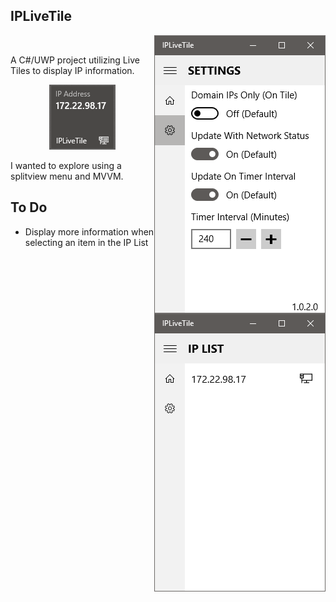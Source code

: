 ## IPLiveTile
<p align="right">
  <img align="right" src="https://github.com/j4c3/IPLiveTile/blob/master/Readme_Resources/IPLiveTile_Settings.png">
    &nbsp; &nbsp;
  <img align="right" src="https://github.com/j4c3/IPLiveTile/blob/master/Readme_Resources/IPLiveTile_MainList.png">
</p>
<p>A C#/UWP project utilizing Live Tiles to display IP information.</p>
<p align="center"><img src="https://github.com/j4c3/IPLiveTile/blob/master/Readme_Resources/IPLiveTile_Tile.png"></p>
<p>I wanted to explore using a splitview menu and MVVM.</p>

## To Do
- Display more information when selecting an item in the IP List
